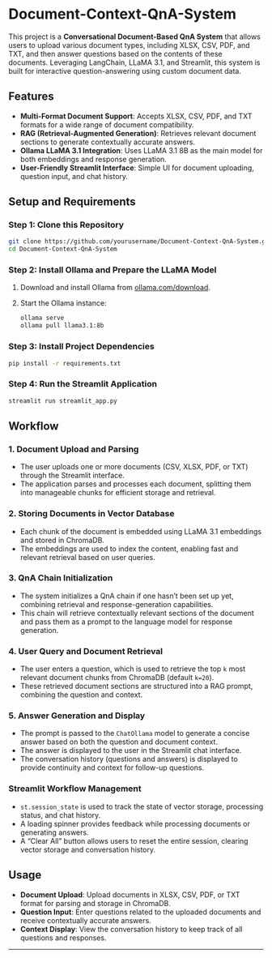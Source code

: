# Document-Context-QnA-System

This project is a **Conversational Document-Based QnA System** that allows users to upload various document types, including XLSX, CSV, PDF, and TXT, and then answer questions based on the contents of these documents. Leveraging LangChain, LLaMA 3.1, and Streamlit, this system is built for interactive question-answering using custom document data.

## Features

- **Multi-Format Document Support**: Accepts XLSX, CSV, PDF, and TXT formats for a wide range of document compatibility.
- **RAG (Retrieval-Augmented Generation)**: Retrieves relevant document sections to generate contextually accurate answers.
- **Ollama LLaMA 3.1 Integration**: Uses LLaMA 3.1 8B as the main model for both embeddings and response generation.
- **User-Friendly Streamlit Interface**: Simple UI for document uploading, question input, and chat history.

## Setup and Requirements

### Step 1: Clone this Repository

```sh
git clone https://github.com/yourusername/Document-Context-QnA-System.git
cd Document-Context-QnA-System
```

### Step 2: Install Ollama and Prepare the LLaMA Model

1. Download and install Ollama from [ollama.com/download](https://ollama.com/download).
2. Start the Ollama instance:

   ```sh
   ollama serve
   ollama pull llama3.1:8b
   ```

### Step 3: Install Project Dependencies

```sh
pip install -r requirements.txt
```

### Step 4: Run the Streamlit Application

```sh
streamlit run streamlit_app.py
```

## Workflow

### 1. **Document Upload and Parsing**

   - The user uploads one or more documents (CSV, XLSX, PDF, or TXT) through the Streamlit interface.
   - The application parses and processes each document, splitting them into manageable chunks for efficient storage and retrieval.

### 2. **Storing Documents in Vector Database**

   - Each chunk of the document is embedded using LLaMA 3.1 embeddings and stored in ChromaDB.
   - The embeddings are used to index the content, enabling fast and relevant retrieval based on user queries.

### 3. **QnA Chain Initialization**

   - The system initializes a QnA chain if one hasn’t been set up yet, combining retrieval and response-generation capabilities.
   - This chain will retrieve contextually relevant sections of the document and pass them as a prompt to the language model for response generation.

### 4. **User Query and Document Retrieval**

   - The user enters a question, which is used to retrieve the top `k` most relevant document chunks from ChromaDB (default `k=20`).
   - These retrieved document sections are structured into a RAG prompt, combining the question and context.

### 5. **Answer Generation and Display**

   - The prompt is passed to the `ChatOllama` model to generate a concise answer based on both the question and document context.
   - The answer is displayed to the user in the Streamlit chat interface.
   - The conversation history (questions and answers) is displayed to provide continuity and context for follow-up questions.

### Streamlit Workflow Management

   - `st.session_state` is used to track the state of vector storage, processing status, and chat history.
   - A loading spinner provides feedback while processing documents or generating answers.
   - A “Clear All” button allows users to reset the entire session, clearing vector storage and conversation history.

## Usage

- **Document Upload**: Upload documents in XLSX, CSV, PDF, or TXT format for parsing and storage in ChromaDB.
- **Question Input**: Enter questions related to the uploaded documents and receive contextually accurate answers.
- **Context Display**: View the conversation history to keep track of all questions and responses.

---
